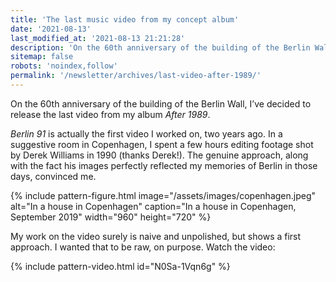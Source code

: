 ```yaml
---
title: 'The last music video from my concept album'
date: '2021-08-13'
last_modified_at: '2021-08-13 21:21:28'
description: 'On the 60th anniversary of the building of the Berlin Wall, I’ve decided to release the last video from my album ‘After 1989’.'
sitemap: false
robots: 'noindex,follow'
permalink: '/newsletter/archives/last-video-after-1989/'
---
```

On the 60th anniversary of the building of the Berlin Wall, I’ve decided to release the last video from my album _After 1989_.

_Berlin 91_ is actually the first video I worked on, two years ago. In a suggestive room in Copenhagen, I spent a few hours editing footage shot by Derek Williams in 1990 (thanks Derek!). The genuine approach, along with the fact his images perfectly reflected my memories of Berlin in those days, convinced me.

{% include pattern-figure.html image="/assets/images/copenhagen.jpeg" alt="In a house in Copenhagen" caption="In a house in Copenhagen, September 2019" width="960" height="720" %}

My work on the video surely is naive and unpolished, but shows a first approach. I wanted that to be raw, on purpose. Watch the video:

{% include pattern-video.html id="N0Sa-1Vqn6g" %}
